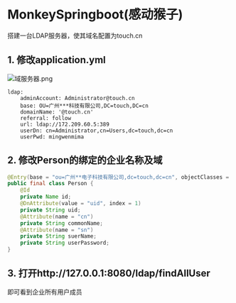 # MonkeySpringboot(感动猴子)
搭建一台LDAP服务器，使其域名配置为touch.cn

##

## 1. 修改application.yml
![域服务器.png](http://blog.dahouzi.cn/blog/picture/域服务器.png?imageView/2/w/800)
```
ldap:
    adminAccount: Administrator@touch.cn
    base: OU=广州***科技有限公司,DC=touch,DC=cn
    domainName: '@touch.cn'
    referral: follow
    url: ldap://172.209.60.5:389
    userDn: cn=Administrator,cn=Users,dc=touch,dc=cn
    userPwd: mingwenmima
```

## 2. 修改Person的绑定的企业名称及域
```java
@Entry(base = "ou=广州**电子科技有限公司,dc=touch,dc=cn", objectClasses = "Person")//这一行
public final class Person {
	@Id
	private Name id;
	@DnAttribute(value = "uid", index = 1)
	private String uid;
	@Attribute(name = "cn")
	private String commonName;
	@Attribute(name = "sn")
	private String suerName;
	private String userPassword;
}

```


## 3. 打开http://127.0.0.1:8080/ldap/findAllUser
即可看到企业所有用户成员

